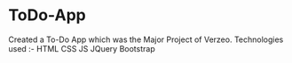 # ToDo-App
Created a To-Do App which was the Major Project of Verzeo. 
Technologies used :- HTML
                     CSS
                     JS
                     JQuery
                     Bootstrap
